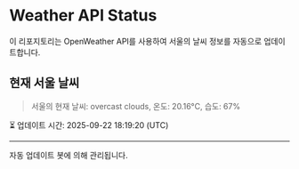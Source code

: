 
# Weather API Status

이 리포지토리는 OpenWeather API를 사용하여 서울의 날씨 정보를 자동으로 업데이트합니다.

## 현재 서울 날씨
> 서울의 현재 날씨: overcast clouds, 온도: 20.16°C, 습도: 67%

⏳ 업데이트 시간: 2025-09-22 18:19:20 (UTC)

---
자동 업데이트 봇에 의해 관리됩니다.

